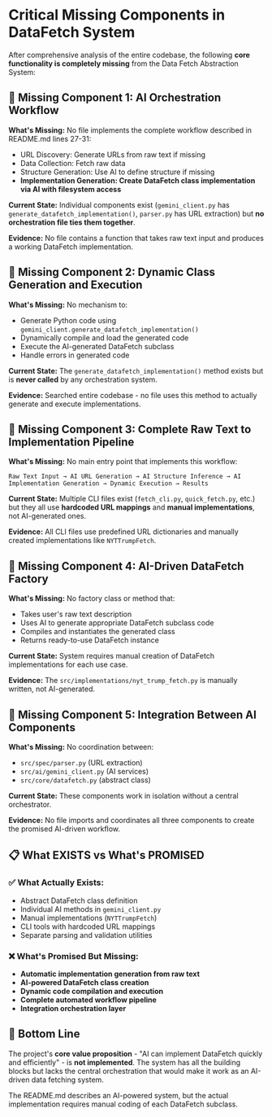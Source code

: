 # Critical Missing Components in DataFetch System

After comprehensive analysis of the entire codebase, the following **core functionality is completely missing** from the Data Fetch Abstraction System:

## 🚨 **Missing Component 1: AI Orchestration Workflow**

**What's Missing:** No file implements the complete workflow described in README.md lines 27-31:
- URL Discovery: Generate URLs from raw text if missing
- Data Collection: Fetch raw data  
- Structure Generation: Use AI to define structure if missing
- **Implementation Generation: Create DataFetch class implementation via AI with filesystem access**

**Current State:** Individual components exist (`gemini_client.py` has `generate_datafetch_implementation()`, `parser.py` has URL extraction) but **no orchestration file ties them together**.

**Evidence:** No file contains a function that takes raw text input and produces a working DataFetch implementation.

## 🚨 **Missing Component 2: Dynamic Class Generation and Execution**

**What's Missing:** No mechanism to:
- Generate Python code using `gemini_client.generate_datafetch_implementation()`
- Dynamically compile and load the generated code
- Execute the AI-generated DataFetch subclass
- Handle errors in generated code

**Current State:** The `generate_datafetch_implementation()` method exists but is **never called** by any orchestration system.

**Evidence:** Searched entire codebase - no file uses this method to actually generate and execute implementations.

## 🚨 **Missing Component 3: Complete Raw Text to Implementation Pipeline**

**What's Missing:** No main entry point that implements this workflow:
```
Raw Text Input → AI URL Generation → AI Structure Inference → AI Implementation Generation → Dynamic Execution → Results
```

**Current State:** Multiple CLI files exist (`fetch_cli.py`, `quick_fetch.py`, etc.) but they all use **hardcoded URL mappings** and **manual implementations**, not AI-generated ones.

**Evidence:** All CLI files use predefined URL dictionaries and manually created implementations like `NYTTrumpFetch`.

## 🚨 **Missing Component 4: AI-Driven DataFetch Factory**

**What's Missing:** No factory class or method that:
- Takes user's raw text description
- Uses AI to generate appropriate DataFetch subclass code
- Compiles and instantiates the generated class
- Returns ready-to-use DataFetch instance

**Current State:** System requires manual creation of DataFetch implementations for each use case.

**Evidence:** The `src/implementations/nyt_trump_fetch.py` is manually written, not AI-generated.

## 🚨 **Missing Component 5: Integration Between AI Components**

**What's Missing:** No coordination between:
- `src/spec/parser.py` (URL extraction)
- `src/ai/gemini_client.py` (AI services)  
- `src/core/datafetch.py` (abstract class)

**Current State:** These components work in isolation without a central orchestrator.

**Evidence:** No file imports and coordinates all three components to create the promised AI-driven workflow.

## 📋 **What EXISTS vs What's PROMISED**

### ✅ **What Actually Exists:**
- Abstract DataFetch class definition
- Individual AI methods in `gemini_client.py`
- Manual implementations (`NYTTrumpFetch`)
- CLI tools with hardcoded URL mappings
- Separate parsing and validation utilities

### ❌ **What's Promised But Missing:**
- **Automatic implementation generation from raw text**
- **AI-powered DataFetch class creation**
- **Dynamic code compilation and execution**
- **Complete automated workflow pipeline**
- **Integration orchestration layer**

## 🎯 **Bottom Line**

The project's **core value proposition** - "AI can implement DataFetch quickly and efficiently" - is **not implemented**. The system has all the building blocks but lacks the central orchestration that would make it work as an AI-driven data fetching system.

The README.md describes an AI-powered system, but the actual implementation requires manual coding of each DataFetch subclass.
